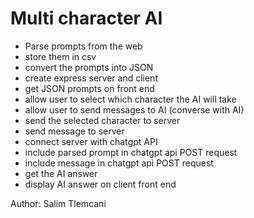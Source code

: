 # Multi character AI

- Parse prompts from the web
- store them in csv
- convert the prompts into JSON
- create express server and client
- get JSON prompts on front end
- allow user to select which character the AI will take
- allow user to send messages to AI (converse with AI)
- send the selected character to server
- send message to server
- connect server with chatgpt API
- include parsed prompt in chatgpt api POST request
- include message in chatgpt api POST request
- get the AI answer
- display AI answer on client front end

Author: Salim Tlemcani
